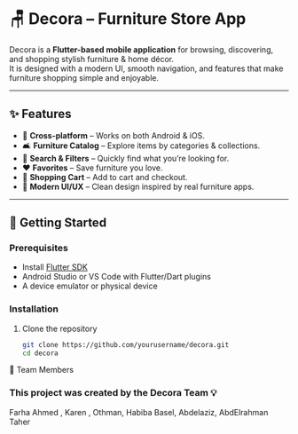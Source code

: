 # 🪑 Decora – Furniture Store App  

Decora is a **Flutter-based mobile application** for browsing, discovering, and shopping stylish furniture & home décor.  
It is designed with a modern UI, smooth navigation, and features that make furniture shopping simple and enjoyable.  

---

## ✨ Features
- 📱 **Cross-platform** – Works on both Android & iOS.  
- 🛋️ **Furniture Catalog** – Explore items by categories & collections.  
- 🔎 **Search & Filters** – Quickly find what you’re looking for.  
- ❤️ **Favorites** – Save furniture you love.  
- 🛒 **Shopping Cart** – Add to cart and checkout.  
- 🎨 **Modern UI/UX** – Clean design inspired by real furniture apps.  

---

## 🚀 Getting Started

### Prerequisites
- Install [Flutter SDK](https://docs.flutter.dev/get-started/install)  
- Android Studio or VS Code with Flutter/Dart plugins  
- A device emulator or physical device  

### Installation
1. Clone the repository  
   ```bash
   git clone https://github.com/yourusername/decora.git
   cd decora
👥 Team Members

### This project was created by the Decora Team 💡
Farha Ahmed	,
Karen ,
Othman,
Habiba Basel,
Abdelaziz,
AbdElrahman Taher
